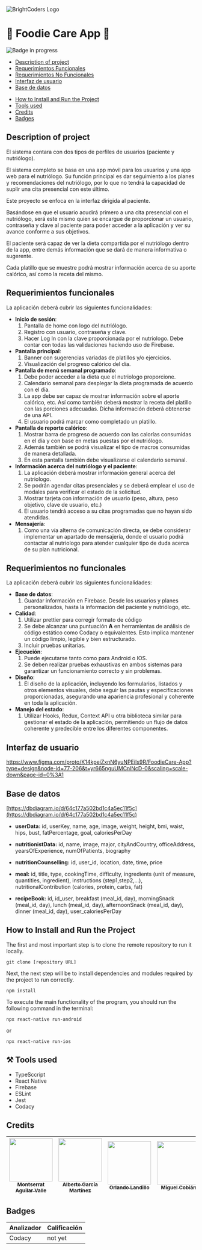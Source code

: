 
![BrightCoders Logo](img/logo.png)

# 🍎 Foodie Care App 🍎

![Badge in progress](https://img.shields.io/badge/STATUS-IN%20PROGRESS-green)

* [Description of project](#descripción)
* [Requerimientos Funcionales](#requerimientos-funcionales)
* [Requerimientos No Funcionales](#requerimientos-no-funcionales)
* [Interfaz de usuario](#interfaz-de-usuario)
* [Base de datos](#base-de-datos)
- [How to Install and Run the Project](#How-to-Install-and-Run-the-Project.)
- [Tools used](#Tools-used)
- [Credits](#Credits)
- [Badges](#Badges)

## Description of project
El sistema contara con dos tipos de perfiles de usuarios (paciente y nutriólogo).

El sistema completo se basa en una app móvil para los usuarios y una app web para el nutriólogo. Su función principal es dar seguimiento a los planes y recomendaciones del nutriólogo, por lo que no tendrá la capacidad de suplir una cita presencial con este último.

Este proyecto se enfoca en la interfaz dirigida al paciente.

Basándose en que el usuario acudirá primero a una cita presencial con el nutriólogo, será este mismo quien se encargue de proporcionar un usuario, contraseña y clave al paciente para poder acceder a la aplicación y ver su avance conforme a sus objetivos.

El paciente será capaz de ver la dieta compartida por el nutriólogo dentro de la app, entre demás información que se dará de manera informativa o sugerente.

Cada platillo que se muestre podrá mostrar información acerca de su aporte calórico, así como la receta del mismo.

## Requerimientos funcionales
La aplicación deberá cubrir las siguientes funcionalidades:
- **Inicio de sesión**:
	1. Pantalla de home con logo del nutriólogo.
	2. Registro con usuario, contraseña y clave.
	3. Hacer Log In con la clave proporcionada por el nutriologo. Debe contar con todas las validaciones haciendo uso de Firebase.
- **Pantalla principal**:
	1. Banner con sugerencias variadas de platillos y/o ejercicios.
	2. Visualización del progreso calórico del día.
- **Pantalla de menú semanal programado**:
	1. Debe poder acceder a la dieta que el nutriologo proporcione.
	2. Calendario semanal para desplegar la dieta programada de acuerdo con el día.
	3. La app debe ser capaz de mostrar información sobre el aporte calórico, etc. Así como también deberá mostrar la receta del platillo con las porciones adecuadas. Dicha información deberá obtenerse de una API.
	4. El usuario podrá marcar como completado un platillo.
- **Pantalla de reporte calórico**:
	1. Mostrar barra de progreso de acuerdo con las calorías consumidas en el día y con base en metas puestas por el nutriólogo.
	2. Además también se podrá visualizar el tipo de macros consumidas de manera detallada.
	3. En esta pantalla también debe visualizarse el calendario semanal.
- **Información acerca del nutriólogo y el paciente**:
	1. La aplicación deberá mostrar información general acerca del nutriologo.
	2. Se podrán agendar citas presenciales y se deberá emplear el uso de modales para verificar el estado de la solicitud.
	3. Mostrar tarjeta con información de usuario (peso, altura, peso objetivo, clave de usuario, etc.)
	4. El usuario tendrá acceso a su citas programadas que no hayan sido atendidas.
- **Mensajería**:
	1. Como una vía alterna de comunicación directa, se debe considerar implementar un apartado de mensajería, donde el usuario podrá contactar al nutriologo para atender cualquier tipo de duda acerca de su plan nutricional.

## Requerimientos no funcionales
La aplicación deberá cubrir las siguientes funcionalidades:
- **Base de datos**:
	1. Guardar información en Firebase. Desde los usuarios y planes personalizados, hasta la información del paciente y nutriólogo, etc.
- **Calidad**:
	1. Utilizar prettier para corregir formato de código
	2. Se debe alcanzar una puntuación **A** en herramientas de análisis de código estático como Codacy o equivalentes. Esto implica mantener un código limpio, legible y bien estructurado.
	3. Incluir pruebas unitarias.
- **Ejecución**:
	1. Puede ejecutarse tanto como para Android o IOS.
	2. Se deben realizar pruebas exhaustivas en ambos sistemas para garantizar un funcionamiento correcto y sin problemas.
- **Diseño**:
	1. El diseño de la aplicación, incluyendo los formularios, listados y otros elementos visuales, debe seguir las pautas y especificaciones proporcionadas, asegurando una apariencia profesional y coherente en toda la aplicación.
- **Manejo del estado**:
	1. Utilizar Hooks, Redux, Context API u otra biblioteca similar para gestionar el estado de la aplicación, permitiendo un flujo de datos coherente y predecible entre los diferentes componentes.

## Interfaz de usuario
﻿https://www.figma.com/proto/K14kpeiZxnN6yuNPEiIs9R/FoodieCare-App?type=design&node-id=77-206&t=yr665nguUMCnlNcD-0&scaling=scale-down&page-id=0%3A1 
## Base de datos
[https://dbdiagram.io/d/64c177a502bd1c4a5ec11f5c](https://dbdiagram.io/d/64c177a502bd1c4a5ec11f5c) 
-   **userData:** id, userKey, name, age, image, weight, height, bmi, waist, hips, bust, fatPercentage, goal, caloriesPerDay
    
-   **nutritionistData:** id, name, image, major, cityAndCountry, officeAddress, yearsOfExperience, numOfPatients, biography
    
-   **nutritionCounselling:** id, user_id, location, date, time, price
    
-   **meal:** id, title, type, cookingTime, difficulty, ingredients (unit of measure, quantities, ingredient), instructions (step1,step2,...), nutritionalContribution (calories, protein, carbs, fat)
    
-   **recipeBook:** id, id_user, breakfast (meal_id, day), morningSnack (meal_id, day), lunch (meal_id, day), afternoonSnack (meal_id, day), dinner (meal_id, day), user_caloriesPerDay

## How to Install and Run the Project

The first and most important step is to clone the remote repository to run it locally.

```
git clone [repository URL]
```

Next, the next step will be to install dependencies and modules required by the project to run correctly.

```
npm install
```
To execute the main functionality of the program, you should run the following command in the terminal:

```
npx react-native run-android
```

or 

```
npx react-native run-ios
```

## ⚒️ Tools used
- TypeSccript
- React Native
- Firebase
- ESLint 
- Jest 
- Codacy

## Credits

| [<img src="https://avatars.githubusercontent.com/u/116055107?v=4" width=115><br><sub>Montserrat Aguilar Valle</sub>](https://github.com/montsegv-2) | [<img src="https://avatars.githubusercontent.com/u/47892591?v=4" width=115><br><sub>Alberto García Martínez</sub>](https://github.com/AlbertoG22) | [<img src="https://avatars.githubusercontent.com/u/44180680?v=4" width=115><br><sub>Orlando Landillo</sub>](https://github.com/landillo) | [<img src="https://avatars.githubusercontent.com/u/112898464?v=4" width=115><br><sub>Miguel Cobián</sub>](https://github.com/mcmmiguel)
| :---: | :---: | :---: | :---: |

## Badges

| Analizador | Calificación|
| ----- | ---- |
| Codacy | not yet |

